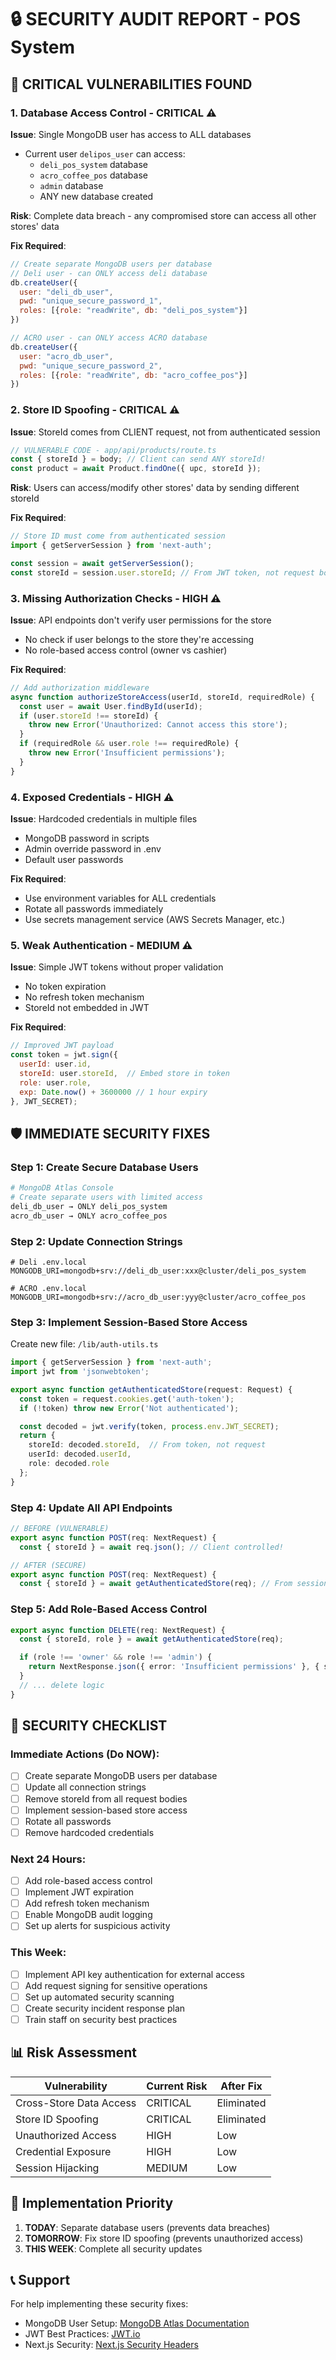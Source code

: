 # 🔒 SECURITY AUDIT REPORT - POS System

## 🚨 CRITICAL VULNERABILITIES FOUND

### 1. **Database Access Control - CRITICAL** ⚠️
**Issue**: Single MongoDB user has access to ALL databases
- Current user `delipos_user` can access:
  - `deli_pos_system` database
  - `acro_coffee_pos` database
  - `admin` database
  - ANY new database created

**Risk**: Complete data breach - any compromised store can access all other stores' data

**Fix Required**:
```javascript
// Create separate MongoDB users per database
// Deli user - can ONLY access deli database
db.createUser({
  user: "deli_db_user",
  pwd: "unique_secure_password_1",
  roles: [{role: "readWrite", db: "deli_pos_system"}]
})

// ACRO user - can ONLY access ACRO database
db.createUser({
  user: "acro_db_user",
  pwd: "unique_secure_password_2",
  roles: [{role: "readWrite", db: "acro_coffee_pos"}]
})
```

### 2. **Store ID Spoofing - CRITICAL** ⚠️
**Issue**: StoreId comes from CLIENT request, not from authenticated session
```javascript
// VULNERABLE CODE - app/api/products/route.ts
const { storeId } = body; // Client can send ANY storeId!
const product = await Product.findOne({ upc, storeId });
```

**Risk**: Users can access/modify other stores' data by sending different storeId

**Fix Required**:
```javascript
// Store ID must come from authenticated session
import { getServerSession } from 'next-auth';

const session = await getServerSession();
const storeId = session.user.storeId; // From JWT token, not request body
```

### 3. **Missing Authorization Checks - HIGH** ⚠️
**Issue**: API endpoints don't verify user permissions for the store
- No check if user belongs to the store they're accessing
- No role-based access control (owner vs cashier)

**Fix Required**:
```javascript
// Add authorization middleware
async function authorizeStoreAccess(userId, storeId, requiredRole) {
  const user = await User.findById(userId);
  if (user.storeId !== storeId) {
    throw new Error('Unauthorized: Cannot access this store');
  }
  if (requiredRole && user.role !== requiredRole) {
    throw new Error('Insufficient permissions');
  }
}
```

### 4. **Exposed Credentials - HIGH** ⚠️
**Issue**: Hardcoded credentials in multiple files
- MongoDB password in scripts
- Admin override password in .env
- Default user passwords

**Fix Required**:
- Use environment variables for ALL credentials
- Rotate all passwords immediately
- Use secrets management service (AWS Secrets Manager, etc.)

### 5. **Weak Authentication - MEDIUM** ⚠️
**Issue**: Simple JWT tokens without proper validation
- No token expiration
- No refresh token mechanism
- StoreId not embedded in JWT

**Fix Required**:
```javascript
// Improved JWT payload
const token = jwt.sign({
  userId: user.id,
  storeId: user.storeId,  // Embed store in token
  role: user.role,
  exp: Date.now() + 3600000 // 1 hour expiry
}, JWT_SECRET);
```

## 🛡️ IMMEDIATE SECURITY FIXES

### Step 1: Create Secure Database Users
```bash
# MongoDB Atlas Console
# Create separate users with limited access
deli_db_user → ONLY deli_pos_system
acro_db_user → ONLY acro_coffee_pos
```

### Step 2: Update Connection Strings
```env
# Deli .env.local
MONGODB_URI=mongodb+srv://deli_db_user:xxx@cluster/deli_pos_system

# ACRO .env.local
MONGODB_URI=mongodb+srv://acro_db_user:yyy@cluster/acro_coffee_pos
```

### Step 3: Implement Session-Based Store Access
Create new file: `/lib/auth-utils.ts`
```typescript
import { getServerSession } from 'next-auth';
import jwt from 'jsonwebtoken';

export async function getAuthenticatedStore(request: Request) {
  const token = request.cookies.get('auth-token');
  if (!token) throw new Error('Not authenticated');

  const decoded = jwt.verify(token, process.env.JWT_SECRET);
  return {
    storeId: decoded.storeId,  // From token, not request
    userId: decoded.userId,
    role: decoded.role
  };
}
```

### Step 4: Update All API Endpoints
```typescript
// BEFORE (VULNERABLE)
export async function POST(req: NextRequest) {
  const { storeId } = await req.json(); // Client controlled!

// AFTER (SECURE)
export async function POST(req: NextRequest) {
  const { storeId } = await getAuthenticatedStore(req); // From session!
```

### Step 5: Add Role-Based Access Control
```typescript
export async function DELETE(req: NextRequest) {
  const { storeId, role } = await getAuthenticatedStore(req);

  if (role !== 'owner' && role !== 'admin') {
    return NextResponse.json({ error: 'Insufficient permissions' }, { status: 403 });
  }
  // ... delete logic
}
```

## 🔐 SECURITY CHECKLIST

### Immediate Actions (Do NOW):
- [ ] Create separate MongoDB users per database
- [ ] Update all connection strings
- [ ] Remove storeId from all request bodies
- [ ] Implement session-based store access
- [ ] Rotate all passwords
- [ ] Remove hardcoded credentials

### Next 24 Hours:
- [ ] Add role-based access control
- [ ] Implement JWT expiration
- [ ] Add refresh token mechanism
- [ ] Enable MongoDB audit logging
- [ ] Set up alerts for suspicious activity

### This Week:
- [ ] Implement API key authentication for external access
- [ ] Add request signing for sensitive operations
- [ ] Set up automated security scanning
- [ ] Create security incident response plan
- [ ] Train staff on security best practices

## 📊 Risk Assessment

| Vulnerability | Current Risk | After Fix |
|--------------|-------------|-----------|
| Cross-Store Data Access | CRITICAL | Eliminated |
| Store ID Spoofing | CRITICAL | Eliminated |
| Unauthorized Access | HIGH | Low |
| Credential Exposure | HIGH | Low |
| Session Hijacking | MEDIUM | Low |

## 🚀 Implementation Priority

1. **TODAY**: Separate database users (prevents data breaches)
2. **TOMORROW**: Fix store ID spoofing (prevents unauthorized access)
3. **THIS WEEK**: Complete all security updates

## 📞 Support

For help implementing these security fixes:
- MongoDB User Setup: [MongoDB Atlas Documentation](https://docs.atlas.mongodb.com/security-add-mongodb-users/)
- JWT Best Practices: [JWT.io](https://jwt.io/introduction/)
- Next.js Security: [Next.js Security Headers](https://nextjs.org/docs/advanced-features/security-headers)